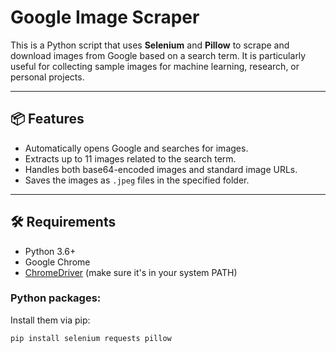 # Google Image Scraper

This is a Python script that uses **Selenium** and **Pillow** to scrape and download images from Google based on a search term. It is particularly useful for collecting sample images for machine learning, research, or personal projects.

---

## 📦 Features

- Automatically opens Google and searches for images.
- Extracts up to 11 images related to the search term.
- Handles both base64-encoded images and standard image URLs.
- Saves the images as `.jpeg` files in the specified folder.

---

## 🛠 Requirements

- Python 3.6+
- Google Chrome
- [ChromeDriver](https://sites.google.com/a/chromium.org/chromedriver/) (make sure it's in your system PATH)

### Python packages:
Install them via pip:
```bash
pip install selenium requests pillow
